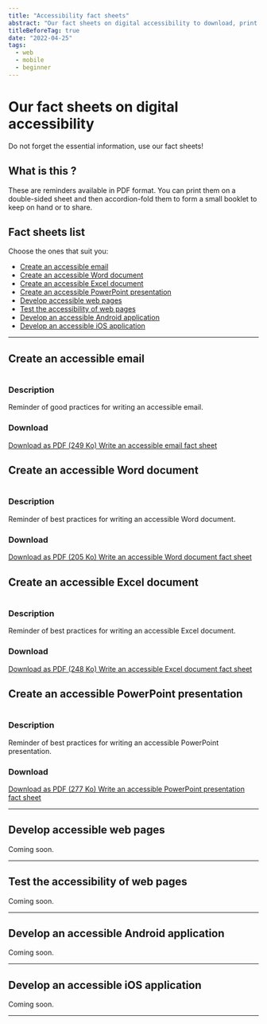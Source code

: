 ```yaml
---
title: "Accessibility fact sheets"
abstract: "Our fact sheets on digital accessibility to download, print and share"
titleBeforeTag: true
date: "2022-04-25"
tags:  
  - web
  - mobile  
  - beginner
---
```

# Our fact sheets on digital accessibility
Do not forget the essential information, use our fact sheets!

## What is this ?
These are reminders available in PDF format. You can print them on a double-sided sheet and then accordion-fold them to form a small booklet to keep on hand or to share.

## Fact sheets list

Choose the ones that suit you:
- [Create an accessible email](./#create-an-accessible-email)
- [Create an accessible Word document](./#create-an-accessible-word-document)
- [Create an accessible Excel document](./#create-an-accessible-excel-document)
- [Create an accessible PowerPoint presentation](./#create-an-accessible-powerpoint-presentation)
- [Develop accessible web pages](./#develop-accessible-web-pages)
- [Test the accessibility of web pages](./#test-the-accessibility-of-web-pages)
- [Develop an accessible Android application](./#develop-an-accessible-android-application)
- [Develop an accessible iOS application](./#develop-an-accessible-ios-application)

<hr>

## Create an accessible email

<div class="row">
  <div class="col-3">
    <p class="border-end">
      <img src="../images/memos/memo-email.png" alt="">
    </p>
  </div>
  <div class="col-xl-9">  
    <h3 id="desc-email">Description</h4>
    <p>Reminder of good practices for writing an accessible email.</p>
    <h3 id="tele-email">Download</h4>
    <p>      
      <a href="../../res/memos/email/Email-Fact-Sheet-Orange.pdf" class="btn btn-secondary">
        Download as PDF (249 Ko)
        <span class="visually-hidden">Write an accessible email fact sheet</span>
      </a>
    </p>
  </div>
</div>

## Create an accessible Word document

<div class="row">
  <div class="col-3">
    <p class="border-end">
      <img src="../images/memos/memo-word.png" alt="">
    </p>
  </div>
  <div class="col-xl-9">  
    <h3 id="desc-word">Description</h4>
    <p>Reminder of best practices for writing an accessible Word document.</p>
    <h3 id="tele-word">Download</h4>
    <p>      
      <a href="../../res/memos/word/Word-Fact-Sheet-Orange.pdf" class="btn btn-secondary">
        Download as PDF (205 Ko)
        <span class="visually-hidden">Write an accessible Word document fact sheet</span>
      </a>
    </p>
  </div>
</div>

## Create an accessible Excel document

<div class="row">
  <div class="col-3">
    <p class="border-end">
      <img src="../images/memos/memo-excel.png" alt="">
    </p>
  </div>
  <div class="col-xl-9">  
    <h3 id="desc-word">Description</h4>
    <p>Reminder of best practices for writing an accessible Excel document.</p>
    <h3 id="tele-word">Download</h4>
    <p>      
      <a href="../../res/memos/excel/Excel-Fact-Sheet-Orange.pdf" class="btn btn-secondary">
        Download as PDF (248 Ko)
        <span class="visually-hidden">Write an accessible Excel document fact sheet</span>
      </a>
    </p>
  </div>
</div>

## Create an accessible PowerPoint presentation

<div class="row">
  <div class="col-3">
    <p class="border-end">
      <img src="../images/memos/memo-powerpoint.png" alt="">
    </p>
  </div>
  <div class="col-xl-9">  
    <h3 id="desc-word">Description</h4>
    <p>Reminder of best practices for writing an accessible PowerPoint presentation.</p>
    <h3 id="tele-word">Download</h4>
    <p>      
      <a href="../../res/memos/pwp/PowerPoint-Fact-Sheet-Orange.pdf" class="btn btn-secondary">
        Download as PDF (277 Ko)
        <span class="visually-hidden">Write an accessible PowerPoint presentation fact sheet</span>
      </a>
    </p>
  </div>
</div>

<hr>

## Develop accessible web pages
Coming soon.

<div style="display: none">
<div class="row">
  <div class="col-3">
    <p class="border-end">
      <img src="../images/memos/memo-dev-web.png" alt="">
    </p>
  </div>
  <div class="col-xl-9">  
    <h3 id="desc-web">Description</h4>
    <p>Fact sheet for web developers.</p>
    <p>Reminder of the essential techniques and tools to develop an accessible website.</p>
    <h3 id="tele-web">Download</h4>
    <p>          
      <a href="../../res/memos/dev-web/Memo-Web-Orange.pdf" class="btn btn-secondary">
        Download as PDF (272 Ko)
        <span class="visually-hidden">Web development accessibility fact sheet</span>
      </a>
    </p>
  </div>
</div>
</div>
<hr>

## Test the accessibility of web pages
Coming soon.

<div style="display: none">
<div class="row">
  <div class="col-3">
    <p class="border-end">
      <img src="../images/memos/memo-tests-web.png" alt="">
    </p>
  </div>
  <div class="col-xl-9">  
    <h3 id="desc-tests-web">Description</h4>
    <p>Memo for people who perform web accessibility testing.</p>
    <p>Reminder of main tools to check the accessibility of a Web page.</p>
    </p>        
    <h3 id="tele-tests-web">Download</h4>
    <p>          
      <a href="../../res/memos/tests-web/Memo-Tests-Web-Orange.pdf" class="btn btn-secondary">
        Download as PDF (335 Ko)
        <span class="visually-hidden">Web test accessibility fact sheet</span>
      </a>
    </p>
  </div>
</div>
</div>
<hr>

## Develop an accessible Android application
Coming soon.

<div style="display: none">
<div class="row">
  <div class="col-3">
    <p class="border-end">
      <img src="../images/memos/memo-android.png" alt="">
    </p>
  </div>
  <div class="col-xl-9">  
    <h3 id="desc-android">Description</h4>
    <p>Memo for Android Developers.</p>
    <p>Reminder of the essential techniques and tools for developing an accessible Android application.</p>
    <h3 id="tele-android">Download</h4>
    <p>         
      <a href="../../res/memos/android/Memo-Android-Orange.pdf" class="btn btn-secondary">
        Download as PDF (261 Ko)
        <span class="visually-hidden">Android development accessibility fact sheet</span>
      </a>
    </p>
  </div>
</div>
</div>
<hr>

## Develop an accessible iOS application
Coming soon.

<div style="display: none">
<div class="row">
  <div class="col-3">
    <p class="border-end">
      <img src="../images/memos/memo-ios.png" alt="">
    </p>
  </div>
  <div class="col-xl-9">  
    <h3 id="desc-ios">Description</h4>
    <p>Fact sheet for iOS developers.<p>
    <p>Reminder of the essential techniques and tools for developing an accessible iOS application.</p>
    <h3 id="tele-ios">Download</h4>
    <p>      
      <a href="../../res/memos/ios/Memo-iOS-Orange.pdf" class="btn btn-secondary">
        Download as PDF (263 Ko)
        <span class="visually-hidden">iOS development accessibility fact sheet</span>
      </a>
    </p>
  </div>
</div>
</div>
<hr>